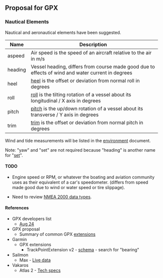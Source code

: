 ## Proposal for GPX

### Nautical Elements

Nautical and aeronautical elements have been suggested.

| Name    | Description                                                  |
| ------- | ------------------------------------------------------------ |
| aspeed  | Air speed is the speed of an aircraft relative to the air in m/s |
| heading | Vessel heading, differs from course made good due to effects of wind and water current in degrees |
| heel    | [heel](https://en.wikipedia.org/wiki/Ship_motions#Roll) is the offset or deviation from normal roll in degrees |
| roll    | [roll](https://en.wikipedia.org/wiki/Ship_motions#Roll) is the tilting rotation of a vessel about its longitudinal / X axis in degrees |
| pitch   | [pitch](https://en.wikipedia.org/wiki/Ship_motions#Pitch) is the up/down rotation of a vessel about its transverse / Y axis in degrees |
| trim    | [trim](https://en.wikipedia.org/wiki/Ship_motions#Pitch) is the offset or deviation from normal pitch in degrees |

Wind and tide measurements will be listed in the [environment](environment.md) document.

Note: "yaw" and "set" are not required because "heading" is another name for "[set](https://en.wikipedia.org/wiki/Ship_motions#Yaw)".



#### TODO

- Engine speed or RPM, or whatever the boating and aviation community uses as their equivalent of a car's speedometer. (differs from speed made good due to wind or water speed or tire slippage).

- Need to review [NMEA 2000 data types](https://www8.garmin.com/manuals/webhelp/GUID-1415AAD0-FE63-42A6-8F8D-DB713D616122/EN-US/GUID-FACE3DF9-D18C-43B2-A586-B14F670077E1.html).



#### References

- GPX developers list
  - [Aug 24](https://groups.io/g/gpx/message/47)
- GPX proposal
  - Summary of common GPX [extensions](../extensions.md)
- Garmin
  - GPX extensions
    - TrackPointExtension v2 - [schema](https://www8.garmin.com/xmlschemas/TrackPointExtensionv2.xsd) - search for "bearing"
- Sailmon
  - Max - [Live data](https://sailmon.com/max/#1675689499683-c73158df-1d1313e9-e463)
- Vakaros
  - Atlas 2 - [Tech specs](https://vakaros.com/en-eu/pages/tech-specs)
